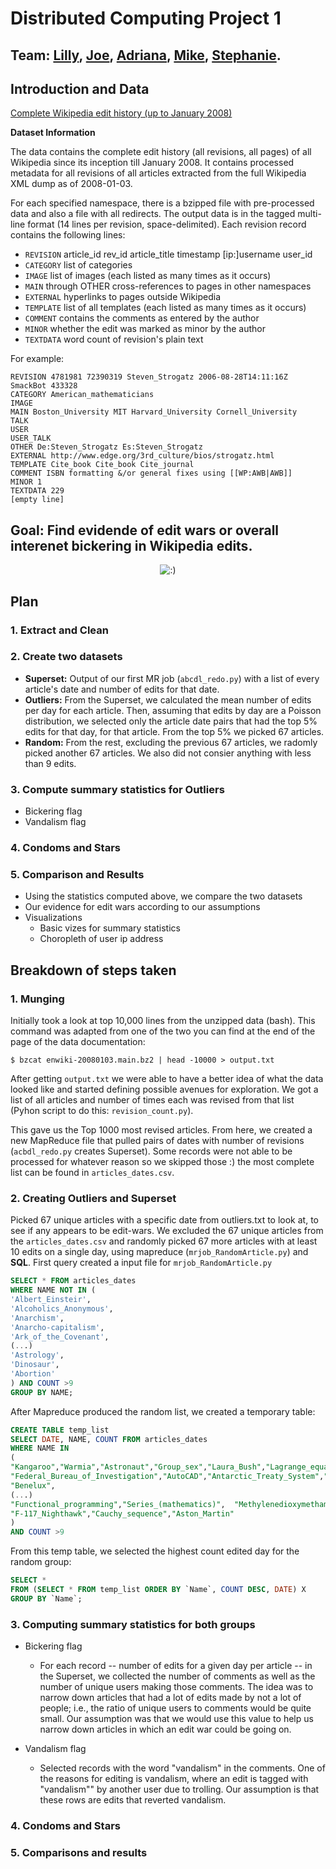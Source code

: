 # Distributed Computing Project 1

## Team: [Lilly](https://github.com/lillyraud), [Joe](https://github.com/joecomerisnotavailable), [Adriana](https://github.com/acastrops), [Mike](https://github.com/mikejt33), [Stephanie](https://github.com/srive).

## Introduction and Data

[Complete Wikipedia edit history (up to January 2008)](http://snap.stanford.edu/data/wiki-meta.html)

**Dataset Information**

The data contains the complete edit history (all revisions, all pages) of all Wikipedia since its inception till January 2008. It  contains processed metadata for all revisions of all articles extracted from the full Wikipedia XML dump as of 2008-01-03.

For each specified namespace, there is a bzipped file with pre-processed data and also a file with all redirects. The output data is in the tagged multi-line format (14 lines per revision, space-delimited). Each revision record contains the following lines:

- `REVISION` article_id rev_id article_title timestamp [ip:]username user_id
- `CATEGORY` list of categories
- `IMAGE` list of images (each listed as many times as it occurs)
- `MAIN` through OTHER cross-references to pages in other namespaces
- `EXTERNAL` hyperlinks to pages outside Wikipedia
- `TEMPLATE` list of all templates (each listed as many times as it occurs)
- `COMMENT` contains the comments as entered by the author
- `MINOR` whether the edit was marked as minor by the author
- `TEXTDATA` word count of revision's plain text

For example:

```
REVISION 4781981 72390319 Steven_Strogatz 2006-08-28T14:11:16Z SmackBot 433328
CATEGORY American_mathematicians
IMAGE
MAIN Boston_University MIT Harvard_University Cornell_University
TALK
USER
USER_TALK
OTHER De:Steven_Strogatz Es:Steven_Strogatz
EXTERNAL http://www.edge.org/3rd_culture/bios/strogatz.html
TEMPLATE Cite_book Cite_book Cite_journal
COMMENT ISBN formatting &/or general fixes using [[WP:AWB|AWB]]
MINOR 1
TEXTDATA 229
[empty line]
```

## Goal: Find evidende of edit wars or overall interenet bickering in Wikipedia edits.

<p align="center">
  <img src="https://imgs.xkcd.com/comics/duty_calls.png" alt=":)" />
</p>

## Plan

### 1. Extract and Clean
  
### 2. Create two datasets
  - **Superset:** Output of our first MR job (`abcdl_redo.py`) with a list of every article's date and number of edits for that date. 
  - **Outliers:** From the Superset, we calculated the mean number of edits per day for each article. Then, assuming that edits by day are a Poisson distribution, we selected only the article date pairs that had the top 5\% edits for that day, for that article. From the top 5\% we picked 67 articles.
  - **Random:** From the rest, excluding the previous 67 articles, we radomly picked another 67 articles. We also did not consier anything with less than 9 edits.

  
### 3. Compute summary statistics for Outliers
  - Bickering flag
  - Vandalism flag

### 4. Condoms and Stars

  
### 5. Comparison and Results
  - Using the statistics computed above, we compare the two datasets
  - Our evidence for edit wars according to our assumptions
  - Visualizations
      * Basic vizes for summary statistics
      * Choropleth of user ip address

## Breakdown of steps taken


### 1. Munging

Initially took a look at top 10,000 lines from the unzipped data (bash). This command was adapted from one of the two you can find at the end of the page of the data documentation:

```
$ bzcat enwiki-20080103.main.bz2 | head -10000 > output.txt
```

After getting `output.txt` we were able to have a better idea of what the data looked like and started defining possible avenues for exploration. We got a list of all articles and number of times each was revised from that list (Pyhon script to do this: `revision_count.py`). 

This gave us the Top 1000 most revised articles. From here, we created a new MapReduce file that pulled pairs of dates with number of revisions (`acbdl_redo.py` creates Superset). Some records were not able to be processed for whatever reason so we skipped those :) the most complete list can be found in `articles_dates.csv`. 

### 2. Creating Outliers and Superset

Picked 67 unique articles with a specific date from outliers.txt to look at, to see if any appears to be edit-wars. We excluded the 67 unique articles from the `articles_dates.csv` and randomly picked 67 more articles with at least 10 edits on a single day, using mapreduce (`mrjob_RandomArticle.py`) and **SQL**. First query created a input file for `mrjob_RandomArticle.py`

``` SQL
SELECT * FROM articles_dates
WHERE NAME NOT IN (
'Albert_Einsteir',
'Alcoholics_Anonymous',
'Anarchism',
'Anarcho-capitalism',
'Ark_of_the_Covenant',
(...)
'Astrology',
'Dinosaur',
'Abortion'
) AND COUNT >9
GROUP BY NAME;
```
After Mapreduce produced the random list, we created a temporary table:

``` SQL
CREATE TABLE temp_list
SELECT DATE, NAME, COUNT FROM articles_dates
WHERE NAME IN 
(
"Kangaroo","Warmia","Astronaut","Group_sex","Laura_Bush","Lagrange_equations","Astronomical_unit","Abner_Doubleday",
"Federal_Bureau_of_Investigation","AutoCAD","Antarctic_Treaty_System","Amoeba","Alabama","Elliptic_integral","Apollo_11",
"Benelux",
(...)
"Functional_programming","Series_(mathematics)",  "Methylenedioxymethamphetamine","Detroit_Red_Wings","Big_bang","Connective","Psychedelic","Albinism","December_10","Racism",
"F-117_Nighthawk","Cauchy_sequence","Aston_Martin"
) 
AND COUNT >9
```

From this temp table, we selected the highest count edited day for the random group:

``` sql
SELECT * 
FROM (SELECT * FROM temp_list ORDER BY `Name`, COUNT DESC, DATE) X
GROUP BY `Name`;
```

### 3. Computing summary statistics for both groups

- Bickering flag
    * For each record  -- number of edits for a given day per article -- in the Superset, we collected the number of comments as well as the number of unique users making those comments. The idea was to narrow down articles that had a lot of edits made by not a lot of people; i.e., the ratio of unique users to comments would be quite small. Our assumption was that we would use this value to help us narrow down articles in which an edit war could be going on. 


- Vandalism flag
    * Selected records with the word "vandalism" in the comments. One of the reasons for editing is vandalism, where an edit is tagged with "vandalism"" by another user due to trolling. Our assumption is that these rows are edits that reverted vandalism. 

### 4. Condoms and Stars



### 5. Comparisons and results 



